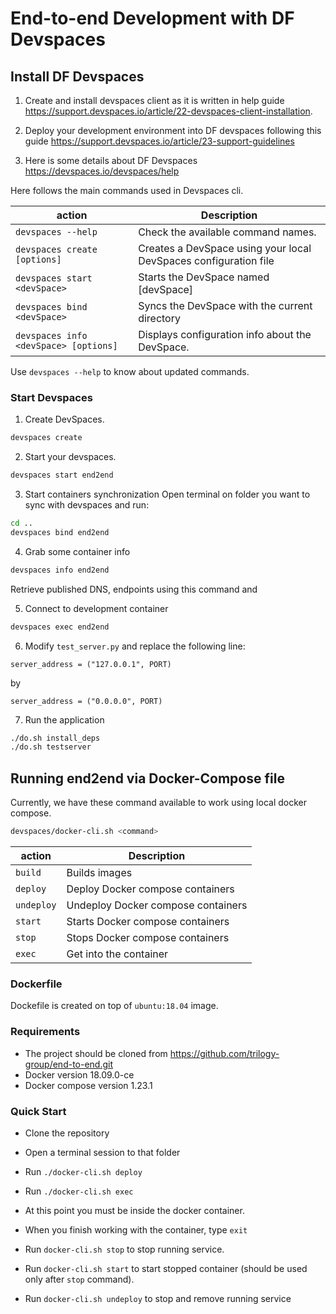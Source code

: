 # End-to-end Development with DF Devspaces

## Install DF Devspaces

1. Create and install devspaces client as it is written in help guide https://support.devspaces.io/article/22-devspaces-client-installation.

2. Deploy your development environment into DF devspaces following this guide https://support.devspaces.io/article/23-support-guidelines 

3. Here is some details about DF Devspaces https://devspaces.io/devspaces/help

Here follows the main commands used in Devspaces cli. 

|action   |Description                                                                                   |
|---------|----------------------------------------------------------------------------------------------|
|`devspaces --help`                    |Check the available command names.                               |
|`devspaces create [options]`          |Creates a DevSpace using your local DevSpaces configuration file |
|`devspaces start <devSpace>`          |Starts the DevSpace named \[devSpace\]                           |
|`devspaces bind <devSpace>`           |Syncs the DevSpace with the current directory                    |
|`devspaces info <devSpace> [options]` |Displays configuration info about the DevSpace.                  |

Use `devspaces --help` to know about updated commands.


### Start Devspaces 

1.  Create DevSpaces.

```bash
devspaces create
```

2. Start your devspaces.
```bash
devspaces start end2end
```

3. Start containers synchronization
Open terminal on folder you want to sync with devspaces and run:

```bash
cd ..
devspaces bind end2end
```
4. Grab some container info

```bash
devspaces info end2end
```

Retrieve published DNS, endpoints using this command and 

5. Connect to development container

```bash
devspaces exec end2end
```

6. Modify `test_server.py` and replace the following line:
```
server_address = ("127.0.0.1", PORT)
```
by
```
server_address = ("0.0.0.0", PORT)
```

7. Run the application

```bash
./do.sh install_deps
./do.sh testserver
```

## Running end2end via Docker-Compose file

Currently, we have these command available to work using local docker compose.

```bash
devspaces/docker-cli.sh <command>
```

|action    |Description                                                               |
|----------|--------------------------------------------------------------------------|
|`build`   |Builds images                                                             |                                      
|`deploy`  |Deploy Docker compose containers                                          |
|`undeploy`|Undeploy Docker compose containers                                        |
|`start`   |Starts Docker compose containers                                          |
|`stop`    |Stops Docker compose containers                                           |
|`exec`    |Get into the container                                                    |


### Dockerfile
 Dockefile is created on top of `ubuntu:18.04` image.

### Requirements
 - The project should be cloned from https://github.com/trilogy-group/end-to-end.git
 - Docker version 18.09.0-ce
 - Docker compose version 1.23.1 

### Quick Start
- Clone the repository
- Open a terminal session to that folder
- Run `./docker-cli.sh deploy`
- Run `./docker-cli.sh exec`

- At this point you must be inside the docker container.
- When you finish working with the container, type `exit`
- Run `docker-cli.sh stop` to stop running service.
- Run `docker-cli.sh start` to start stopped container (should be used only after `stop` command).
- Run `docker-cli.sh undeploy` to stop and remove running service







